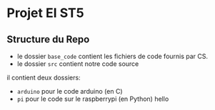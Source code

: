 # Projet EI ST5

## Structure du Repo

- le dossier `base_code` contient les fichiers de code fournis par CS.
- le dossier `src` contient notre code source

il contient deux dossiers:
- `arduino` pour le code arduino (en C)
- `pi` pour le code sur le raspberrypi (en Python)
hello
